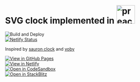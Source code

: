 # SVG clock implemented in <a href="https://preactjs.com"><img src="https://preactjs.com/assets/branding/symbol.svg" alt="preact" height="60"></a>

![Build and Deploy](https://github.com/high1/preact-clock/actions/workflows/main.yml/badge.svg?branch=main)  
[![Netlify Status](https://api.netlify.com/api/v1/badges/c4de7096-b5dc-407e-b9e6-6cecb7a1afd8/deploy-status)](https://app.netlify.com/sites/curious-scone-b60314/deploys)  

Inspired by [sauron clock](https://ivanceras.github.io/svg-clock/) and [voby](https://github.com/vobyjs/voby)   

[![View in GitHub Pages](https://img.shields.io/badge/View%20in-GitHub%20Pages-success?style=for-the-badge&logo=github)](https://high1.github.io/preact-clock/)   
[![View in Netlify](https://img.shields.io/badge/View%20in-Netlify-success?style=for-the-badge&logo=netlify)](https://preact-clock.netlify.app)  
[![Open in CodeSandbox](https://img.shields.io/badge/Open%20in-CodeSandbox-blue?style=for-the-badge&logo=codesandbox)](https://githubbox.com/high1/preact-clock)  
[![Open in StackBlitz](https://img.shields.io/badge/Open%20in-StackBlitz-blue?style=for-the-badge&logo=stackblitz)](https://stackblitz.com/github/high1/preact-clock)   
